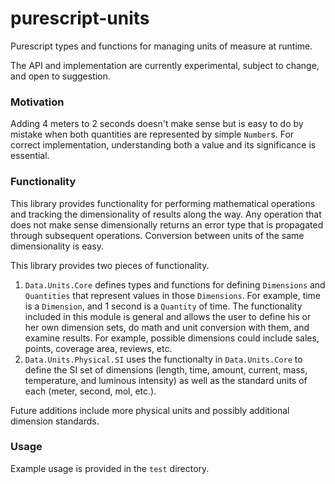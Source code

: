 # purescript-units
Purescript types and functions for managing units of measure at runtime.

The API and implementation are currently experimental, subject to change, and
open to suggestion.

### Motivation

Adding 4 meters to 2 seconds doesn't make sense but is easy to do by mistake when
both quantities are represented by simple `Number`s.  For correct 
implementation, understanding both a value and its significance is essential.

### Functionality

This library provides functionality for performing mathematical operations and 
tracking the dimensionality of results along the way.  Any operation that does
not make sense dimensionally returns an error type that is propagated through
subsequent operations.  Conversion between units of the same dimensionality is 
easy.

This library provides two pieces of functionality.

1. `Data.Units.Core` defines types and functions for defining `Dimensions` and
`Quantities` that represent values in those `Dimensions`.  For example, time is
a `Dimension`, and 1 second is a `Quantity` of time.  The functionality included
in this module is general and allows the user to define his or her own dimension
sets, do math and unit conversion with them, and examine results. For example,
possible dimensions could include sales, points, coverage area, reviews, etc.
2. `Data.Units.Physical.SI` uses the functionalty in `Data.Units.Core` to 
define the SI set of dimensions (length, time, amount, current, mass, 
temperature, and luminous intensity) as well as the standard units of each
(meter, second, mol, etc.).

Future additions include more physical units and possibly additional dimension
standards.

### Usage

Example usage is provided in the `test` directory.
